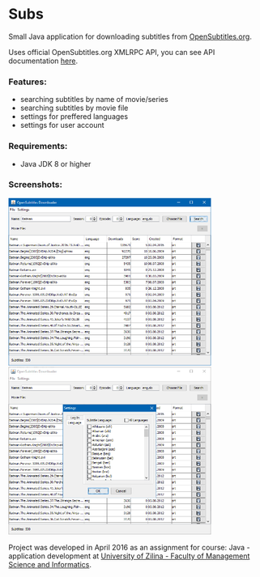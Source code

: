 # Subs
Small Java application for downloading subtitles from [OpenSubtitles.org](http://www.opensubtitles.org/).

Uses official OpenSubtitles.org XMLRPC API, you can see API documentation [here](https://trac.opensubtitles.org/projects%3Cscript%20type=/opensubtitles/wiki/XMLRPC0").

### Features:
- searching subtitles by name of movie/series
- searching subtitles by movie file
- settings for preffered languages
- settings for user account

### Requirements:
- Java JDK 8 or higher

### Screenshots:
<img src="screenshots/screenshot01.png" width="400px" alt>
<img src="screenshots/screenshot02.png" width="400px" alt>

Project was developed in April 2016 as an assignment for course: Java - application development at [University of Zilina - Faculty of Management Science and Informatics](http://www.fri.uniza.sk/).
